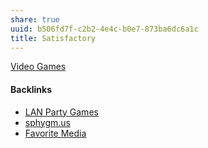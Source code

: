 ```yaml
---
share: true
uuid: b506fd7f-c2b2-4e4c-b0e7-873ba6dc6a1c
title: Satisfactory
---
```

[Video Games](../d5de46c0-134d-4329-b3b5-5783f6c2c2e9)


#### Backlinks

* [LAN Party Games](/f5c3c4e3-e1e1-423b-87f6-f961e2799096)
* [sphygm.us](/53f0db9f-79ac-4afb-b488-b389ee93812e)
* [Favorite Media](/cf6a4db5-dcac-48ae-97ec-cf40f28e2b20)
